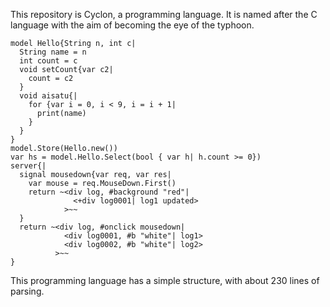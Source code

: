 This repository is Cyclon, a programming language.
It is named after the C language with the aim of becoming the eye of the typhoon.

```sample
model Hello{String n, int c|
  String name = n
  int count = c
  void setCount{var c2|
    count = c2
  }
  void aisatu{|
    for {var i = 0, i < 9, i = i + 1|
      print(name)
    }
  }
}
model.Store(Hello.new())
var hs = model.Hello.Select(bool { var h| h.count >= 0})
server{|
  signal mousedown{var req, var res|
    var mouse = req.MouseDown.First()
    return ~<div log, #background "red"|
              <+div log0001| log1 updated>
            >~~
  }
  return ~<div log, #onclick mousedown|
            <div log0001, #b "white"| log1>
            <div log0002, #b "white"| log2>
          >~~
}
```

This programming language has a simple structure, with about 230 lines of parsing.
